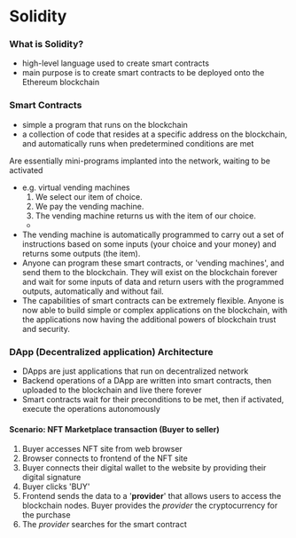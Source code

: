# Solidity

### What is Solidity?

- high-level language used to create smart contracts
- main purpose is to create smart contracts to be deployed onto the Ethereum blockchain

### Smart Contracts

- simple a program that runs on the blockchain
- a collection of code that resides at a specific address on the blockchain, and automatically runs when predetermined conditions are met

Are essentially mini-programs implanted into the network, waiting to be activated
- e.g. virtual vending machines
    1. We select our item of choice.
    2. We pay the vending machine.
    3. The vending machine returns us with the item of our choice.
    - 
- The vending machine is automatically programmed to carry out a set of instructions based on some inputs (your choice and your money) and returns some outputs (the item).
- Anyone can program these smart contracts, or 'vending machines', and send them to the blockchain. They will exist on the blockchain forever and wait for some inputs of data and return users with the programmed outputs, automatically and without fail.
- The capabilities of smart contracts can be extremely flexible. Anyone is now able to build simple or complex applications on the blockchain, with the applications now having the additional powers of blockchain trust and security.

### DApp (Decentralized application) Architecture
- DApps are just applications that run on decentralized network
- Backend operations of a DApp are written into smart contracts, then uploaded to the blockchain and live there forever
- Smart contracts wait for their preconditions to be met, then if activated, execute the operations autonomously

#### Scenario: NFT Marketplace transaction (Buyer to seller)

1) Buyer accesses NFT site from web browser
2) Browser connects to frontend of the NFT site
3) Buyer connects their digital wallet to the website by providing their digital signature
4) Buyer clicks 'BUY'
5) Frontend sends the data to a '__provider__' that allows users to access the blockchain nodes. Buyer provides the _provider_ the cryptocurrency for the purchase
6) The _provider_ searches for the smart contract